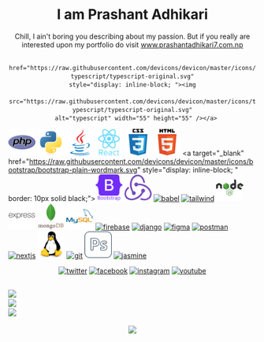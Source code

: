 <h1 align="center">I am Prashant Adhikari</h1>
<p align="center">Chill, I ain't boring you describing about my passion. But if you really are interested upon my
  portfolio do visit <a target="_blank" href="https://www.prashantadhikari7.com.np">www.prashantadhikari7.com.np</a></p>
<h2 align="center"></h2>
<p align="center"><a target="_blank"
  
    href="https://raw.githubusercontent.com/devicons/devicon/master/icons/typescript/typescript-original.svg"
    style="display: inline-block; "><img
      src="https://raw.githubusercontent.com/devicons/devicon/master/icons/typescript/typescript-original.svg"
      alt="typescript" width="55" height="55" /></a>
  <a target="_blank" href="https://raw.githubusercontent.com/devicons/devicon/master/icons/php/php-original.svg"
    style="display: inline-block; "><img
      src="https://raw.githubusercontent.com/devicons/devicon/master/icons/php/php-original.svg" alt="php" width="55"
      height="55" /></a>
  <a target="_blank" href="https://raw.githubusercontent.com/devicons/devicon/master/icons/python/python-original.svg"
    style="display: inline-block; "><img
      src="https://raw.githubusercontent.com/devicons/devicon/master/icons/python/python-original.svg" alt="python"
      width="55" height="55" /></a>
  <a target="_blank" href="https://raw.githubusercontent.com/devicons/devicon/master/icons/java/java-original.svg"
    style="display: inline-block; "><img
      src="https://raw.githubusercontent.com/devicons/devicon/master/icons/java/java-original.svg" alt="java" width="55"
      height="55" /></a>
  <a target="_blank"
    href="https://raw.githubusercontent.com/devicons/devicon/master/icons/react/react-original-wordmark.svg"
    style="display: inline-block; "><img
      src="https://raw.githubusercontent.com/devicons/devicon/master/icons/react/react-original-wordmark.svg"
      alt="react" width="55" height="55" /></a>
  <a target="_blank"
    href="https://raw.githubusercontent.com/devicons/devicon/master/icons/css3/css3-original-wordmark.svg"
    style="display: inline-block; "><img
      src="https://raw.githubusercontent.com/devicons/devicon/master/icons/css3/css3-original-wordmark.svg" alt="css3"
      width="55" height="55" /></a>
  <a target="_blank"
    href="https://raw.githubusercontent.com/devicons/devicon/master/icons/html5/html5-original-wordmark.svg"
    style="display: inline-block; "><img
      src="https://raw.githubusercontent.com/devicons/devicon/master/icons/html5/html5-original-wordmark.svg"
      alt="html5" width="55" height="55" /></a>
  <a target="_blank"
    href="https://raw.githubusercontent.com/devicons/devicon/master/icons/bootstrap/bootstrap-plain-wordmark.svg"
    style="display: inline-block; " border: 10px solid black;"><img
      src="https://raw.githubusercontent.com/devicons/devicon/master/icons/bootstrap/bootstrap-plain-wordmark.svg"
      alt="bootstrap" width="55" height="55" /></a>
  <a target="_blank" href="https://raw.githubusercontent.com/devicons/devicon/master/icons/redux/redux-original.svg"
    style="display: inline-block; "><img
      src="https://raw.githubusercontent.com/devicons/devicon/master/icons/redux/redux-original.svg" alt="redux"
      width="55" height="55" /></a>
  <a target="_blank" href="https://www.vectorlogo.zone/logos/babeljs/babeljs-icon.svg"
    style="display: inline-block; "><img src="https://www.vectorlogo.zone/logos/babeljs/babeljs-icon.svg" alt="babel"
      width="55" height="55" /></a>
  <a target="_blank" href="https://www.vectorlogo.zone/logos/tailwindcss/tailwindcss-icon.svg"
    style="display: inline-block; "><img src="https://www.vectorlogo.zone/logos/tailwindcss/tailwindcss-icon.svg"
      alt="tailwind" width="55" height="55" /></a>
  <a target="_blank"
    href="https://raw.githubusercontent.com/devicons/devicon/master/icons/nodejs/nodejs-original-wordmark.svg"
    style="display: inline-block; "><img
      src="https://raw.githubusercontent.com/devicons/devicon/master/icons/nodejs/nodejs-original-wordmark.svg"
      alt="nodejs" width="55" height="55" /></a>
  <a target="_blank"
    href="https://raw.githubusercontent.com/devicons/devicon/master/icons/express/express-original-wordmark.svg"
    style="display: inline-block; "><img
      src="https://raw.githubusercontent.com/devicons/devicon/master/icons/express/express-original-wordmark.svg"
      alt="express" width="55" height="55" /></a>
  <a target="_blank"
    href="https://raw.githubusercontent.com/devicons/devicon/master/icons/mongodb/mongodb-original-wordmark.svg"
    style="display: inline-block; "><img
      src="https://raw.githubusercontent.com/devicons/devicon/master/icons/mongodb/mongodb-original-wordmark.svg"
      alt="mongodb" width="55" height="55" /></a>
  <a target="_blank"
    href="https://raw.githubusercontent.com/devicons/devicon/master/icons/mysql/mysql-original-wordmark.svg"
    style="display: inline-block; "><img
      src="https://raw.githubusercontent.com/devicons/devicon/master/icons/mysql/mysql-original-wordmark.svg"
      alt="mysql" width="55" height="55" /></a>
  <a target="_blank" href="https://www.vectorlogo.zone/logos/firebase/firebase-icon.svg"
    style="display: inline-block; "><img src="https://www.vectorlogo.zone/logos/firebase/firebase-icon.svg"
      alt="firebase" width="55" height="55" /></a>
  <a target="_blank" href="https://cdn.worldvectorlogo.com/logos/django.svg" style="display: inline-block; "><img
      src="https://cdn.worldvectorlogo.com/logos/django.svg" alt="django" width="55" height="55" /></a>
  <a target="_blank" href="https://www.vectorlogo.zone/logos/figma/figma-icon.svg" style="display: inline-block; "><img
      src="https://www.vectorlogo.zone/logos/figma/figma-icon.svg" alt="figma" width="55" height="55" /></a>
  <a target="_blank" href="https://www.vectorlogo.zone/logos/getpostman/getpostman-icon.svg"
    style="display: inline-block; "><img src="https://www.vectorlogo.zone/logos/getpostman/getpostman-icon.svg"
      alt="postman" width="55" height="55" /></a>
  <a target="_blank" href="https://cdn.worldvectorlogo.com/logos/nextjs-2.svg" style="display: inline-block; "><img
      src="https://cdn.worldvectorlogo.com/logos/nextjs-2.svg" alt="nextjs" width="55" height="55" /></a>
  <a target="_blank" href="https://raw.githubusercontent.com/devicons/devicon/master/icons/linux/linux-original.svg"
    style="display: inline-block; "><img
      src="https://raw.githubusercontent.com/devicons/devicon/master/icons/linux/linux-original.svg" alt="linux"
      width="55" height="55" /></a>
  <a target="_blank" href="https://www.vectorlogo.zone/logos/git-scm/git-scm-icon.svg"
    style="display: inline-block; "><img src="https://www.vectorlogo.zone/logos/git-scm/git-scm-icon.svg" alt="git"
      width="55" height="55" /></a>
  <a target="_blank" href="https://raw.githubusercontent.com/devicons/devicon/master/icons/photoshop/photoshop-line.svg"
    style="display: inline-block; "><img
      src="https://raw.githubusercontent.com/devicons/devicon/master/icons/photoshop/photoshop-line.svg" alt="photoshop"
      width="55" height="55" /></a>
  <a target="_blank" href="https://www.vectorlogo.zone/logos/jasmine/jasmine-icon.svg"
    style="display: inline-block; "><img src="https://www.vectorlogo.zone/logos/jasmine/jasmine-icon.svg" alt="jasmine"
      width="55" height="55" /></a>
</p>

<p align="center"><a target="_blank" href="https://twitter.com/pr4xnt" style="display: inline-block; "><img
      src="https://img.shields.io/badge/twitter-x?style=for-the-badge&logo=x&logoColor=white&color=%230f1419"
      alt="twitter" /></a>
  <a target="_blank" href="https://www.facebook.com/pr4shant.xd" style="display: inline-block; "><img
      src="https://img.shields.io/badge/facebook-logo?style=for-the-badge&logo=facebook&logoColor=white&color=%230866ff"
      alt="facebook" /></a>
  <a target="_blank" href="https://www.instagram.com/pr4xnt" style="display: inline-block; "><img
      src="https://img.shields.io/badge/instagram-logo?style=for-the-badge&logo=instagram&logoColor=white&color=%23F35369"
      alt="instagram" /></a>
  <a target="_blank" href="https://www.youtube.com/@lynxplays6702" style="display: inline-block; "><img
      src="https://img.shields.io/badge/youtube-logo?style=for-the-badge&logo=youtube&logoColor=white&color=%23cc0000"
      alt="youtube" /></a>
</p>
<h2 align=""></h2>


<div align="left">
  <a href="https://github.com/ryo-ma/github-profile-trophy" target="_blank">
    <img
      src="https://github-profile-trophy.vercel.app/?username=pr4shxnt&theme=juicyfresh&column=6&margin-w=15&margin-h=15" />
  </a>


</div>

<div>
  <div align="left">
    <a href="https://github-readme-stats.vercel.app" target="_blank">
      <img
        src="https://github-readme-stats.vercel.app/api?username=pr4shxnt&show_icons=true&theme=material-palenight" />
    </a>
  </div>

  <div align="left">
    <a href="https://git.io/streak-stats" target="_blank">
      <img src="https://github-readme-streak-stats.herokuapp.com?user=pr4shxnt&theme=material-palenight" />
    </a>
  </div>

</div>

<p align="center">
  <a href="https://github.com/pr4shxnt">
    <img align="center"
      src="https://github-readme-activity-graph.vercel.app/graph?username=pr4shxnt&theme=github-compact" />
  </a>
</p>
